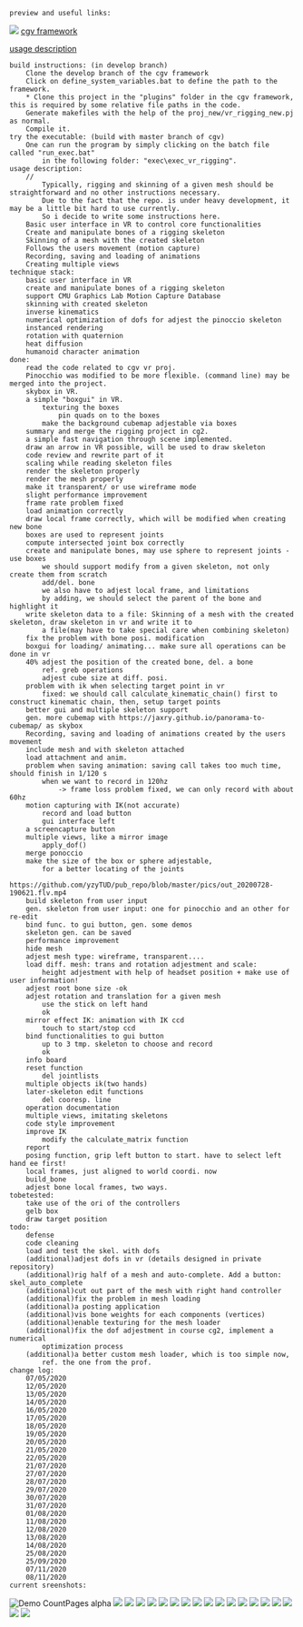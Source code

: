     preview and useful links:
![](pics/multipleviews.png)
[cgv framework](https://github.com/sgumhold/cgv/tree/develop)

[usage description](https://cloudstore.zih.tu-dresden.de/index.php/s/C8G4TGdDrzGqfkp)


    build instructions: (in develop branch)
        Clone the develop branch of the cgv framework 
        Click on define_system_variables.bat to define the path to the framework.
        * Clone this project in the "plugins" folder in the cgv framework, this is required by some relative file paths in the code.
        Generate makefiles with the help of the proj_new/vr_rigging_new.pj as normal.
        Compile it.
    try the executable: (build with master branch of cgv)
        One can run the program by simply clicking on the batch file called "run_exec.bat" 
            in the following folder: "exec\exec_vr_rigging".
    usage description: 
        //
            Typically, rigging and skinning of a given mesh should be straightforward and no other instructions necessary.
            Due to the fact that the repo. is under heavy development, it may be a little bit hard to use currently.
            So i decide to write some instructions here.
        Basic user interface in VR to control core functionalities
        Create and manipulate bones of a rigging skeleton
        Skinning of a mesh with the created skeleton
        Follows the users movement (motion capture)
        Recording, saving and loading of animations
        Creating multiple views
    technique stack:
        basic user interface in VR
        create and manipulate bones of a rigging skeleton
        support CMU Graphics Lab Motion Capture Database
        skinning with created skeleton
        inverse kinematics
        numerical optimization of dofs for adjest the pinoccio skeleton 
        instanced rendering
        rotation with quaternion
        heat diffusion
        humanoid character animation
    done:
        read the code related to cgv vr proj. 
        Pinocchio was modified to be more flexible. (command line) may be merged into the project. 
        skybox in VR.
        a simple "boxgui" in VR.
            texturing the boxes 
                pin quads on to the boxes 
            make the background cubemap adjestable via boxes 
        summary and merge the rigging project in cg2.
        a simple fast navigation through scene implemented.
        draw an arrow in VR possible, will be used to draw skeleton
        code review and rewrite part of it
        scaling while reading skeleton files
        render the skeleton properly
        render the mesh properly 
        make it transparent/ or use wireframe mode 
        slight performance improvement
        frame rate problem fixed
        load animation correctly
        draw local frame correctly, which will be modified when creating new bone 
        boxes are used to represent joints 
        compute intersected joint box correctly
        create and manipulate bones, may use sphere to represent joints - use boxes
            we should support modify from a given skeleton, not only create them from scratch
            add/del. bone
            we also have to adjest local frame, and limitations 
            by adding, we should select the parent of the bone and highlight it 
        write skeleton data to a file: Skinning of a mesh with the created skeleton, draw skeleton in vr and write it to
            a file(may have to take special care when combining skeleton)
        fix the problem with bone posi. modification 
        boxgui for loading/ animating... make sure all operations can be done in vr 
        40% adjest the position of the created bone, del. a bone 
            ref. greb operations
            adjest cube size at diff. posi. 
        problem with ik when selecting target point in vr  
            fixed: we should call calculate_kinematic_chain() first to construct kinematic chain, then, setup target points 
        better gui and multiple skeleton support 
        gen. more cubemap with https://jaxry.github.io/panorama-to-cubemap/ as skybox
        Recording, saving and loading of animations created by the users movement
        include mesh and with skeleton attached
        load attachment and anim. 
        problem when saving animation: saving call takes too much time, should finish in 1/120 s
            when we want to record in 120hz
                -> frame loss problem fixed, we can only record with about 60hz
        motion capturing with IK(not accurate)
            record and load button 
            gui interface left
        a screencapture button 
        multiple views, like a mirror image
            apply_dof()
        merge ponoccio
        make the size of the box or sphere adjestable, 
            for a better locating of the joints 
            https://github.com/yzyTUD/pub_repo/blob/master/pics/out_20200728-190621.flv.mp4
        build skeleton from user input 
        gen. skeleton from user input: one for pinocchio and an other for re-edit
        bind func. to gui button, gen. some demos 
        skeleton gen. can be saved 
        performance improvement
        hide mesh 
        adjest mesh type: wireframe, transparent....
        load diff. mesh: trans and rotation adjestment and scale:
            height adjestment with help of headset position + make use of user information!
        adjest root bone size -ok
        adjest rotation and translation for a given mesh 
            use the stick on left hand
            ok
        mirror effect IK: animation with IK ccd 
            touch to start/stop ccd
        bind functionalities to gui button
            up to 3 tmp. skeleton to choose and record
            ok  
        info board 
        reset function 
            del jointlists 
        multiple objects ik(two hands)
        later-skeleton edit functions
            del cooresp. line
        operation documentation  
        multiple views, imitating skeletons 
        code style improvement 
        improve IK
            modify the calculate_matrix function
        report 
        posing function, grip left button to start. have to select left hand ee first!
        local frames, just aligned to world coordi. now 
        build_bone
        adjest bone local frames, two ways.
    tobetested:
        take use of the ori of the controllers 
        gelb box 
        draw target position 
    todo:  
        defense 
        code cleaning 
        load and test the skel. with dofs 
        (additional)adjest dofs in vr (details designed in private repository)
        (additional)rig half of a mesh and auto-complete. Add a button: skel_auto_complete 
        (additional)cut out part of the mesh with right hand controller 
        (additional)fix the problem in mesh loading 
        (additional)a posting application  
        (additional)vis bone weights for each components (vertices)
        (additional)enable texturing for the mesh loader
        (additional)fix the dof adjestment in course cg2, implement a numerical            
            optimization process
        (additional)a better custom mesh loader, which is too simple now, 
            ref. the one from the prof.
    change log: 	
        07/05/2020	
        12/05/2020
        13/05/2020
        14/05/2020
        16/05/2020
        17/05/2020
        18/05/2020
        19/05/2020
        20/05/2020
        21/05/2020
        22/05/2020
        21/07/2020
        27/07/2020
        28/07/2020
        29/07/2020
        30/07/2020
        31/07/2020
        01/08/2020
        11/08/2020
        12/08/2020
        13/08/2020
        14/08/2020
        25/08/2020
        25/09/2020
        07/11/2020
        08/11/2020
    current sreenshots:
![Demo CountPages alpha](pics/preview.gif)
![](pics/with_info_board.png)
![](pics/vrrigging_demo1.png)
![](pics/colorized_mesh.png)
![](pics/mirrorview.png)
![](pics/withskinning.png)
![](pics/skinningmeshadded.png)
![](pics/workstation.png)
![](pics/bettergui.png)
![](pics/bettergui_addiskel.png)
![](pics/loadskelwithboxgui.png)
![](pics/added.png)
![](pics/intersection_detected.png)
![](pics/adj_local_coordi.png)
![](pics/with_mesh.png)
![](pics/wireframe_style.png)
![](pics/framerate_opti.png)
![](pics/scaled.png)
![](pics/cgvproj_withskel_not_scaled.png)
